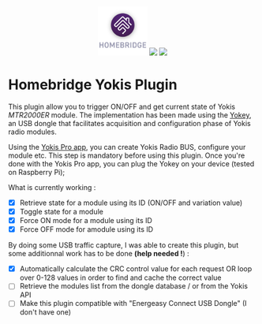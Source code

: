 <p align="center">
<img src="https://github.com/homebridge/branding/raw/master/logos/homebridge-wordmark-logo-vertical.png" height="100">
<img src="https://www.yokis.com/wp-content/themes/yokis/images/yokis.svg" height="100">
<img src="https://www.yokis.com/wp-content/uploads/2017/06/yokey.png" height="100">
</p>

# Homebridge Yokis Plugin

This plugin allow you to trigger ON/OFF and get current state of Yokis *MTR2000ER* module.
The implementation has been made using the [Yokey](https://www.yokis.com/en/system-configuration-and-management/yokey/), an USB dongle that facilitates acquisition and configuration phase of Yokis radio modules.

Using the [Yokis Pro app](https://www.yokis.com/en/app-yokispro/), you can create Yokis Radio BUS, configure your module etc.
This step is mandatory before using this plugin.
Once you're done with the Yokis Pro app, you can plug the Yokey on your device (tested on Raspberry Pi);

What is currently working :

 - [x] Retrieve state for a module using its ID (ON/OFF and variation value)
 - [x] Toggle state for a module
 - [x] Force ON mode for a module using its ID
 - [x] Force OFF mode for amodule using its ID

By doing some USB traffic capture, I was able to create this plugin, but some additionnal work has to be done **(help needed !**) :

 - [x] Automatically calculate the CRC control value for each request OR loop over 0-128 values in order to find and cache the correct value
 - [ ] Retrieve the modules list from the dongle database / or from the Yokis API
 - [ ] Make this plugin compatible with "Energeasy Connect USB Dongle" (I don't have one)
